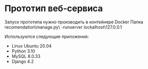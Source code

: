 # Прототип веб-сервиса

Запуск прототипа нужно производить в контейнере Docker 
Папка recomendation\manage.py\ -runserver lockalhost\127.0.0.1 

Используются следующие приложения:

- Linux Ubuntu 20.04
- Python 3.10
- MySQL 8.0.33
- Django 4.2
